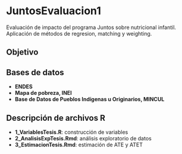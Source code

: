 # JuntosEvaluacion1
Evaluación de impacto del programa Juntos sobre nutricional infantil. Aplicación de métodos de regresion, matching y weighting.

## Objetivo

## Bases de datos
- **ENDES**
- **Mapa de pobreza, INEI**
- **Base de Datos de Pueblos Indígenas u Originarios, MINCUL**

## Descripción de archivos R
- **1_VariablesTesis.R**: construcción de variables
- **2_AnalisisExpTesis.Rmd**: análisis exploratorio de datos
- **3_EstimacionTesis.Rmd**: estimación de ATE y ATET
